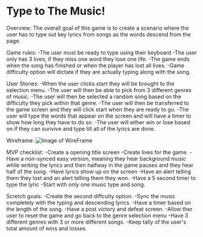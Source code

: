 # Type to The Music!

Overview: The overall goal of this game is to create a scenario where the user has to type out key lyrics from songs as the words descend from the page.

Game rules: -The user must be ready to type using their keyboard
            -The user only has 3 lives, if they miss one word they lose one life.
            -The game ends when the song has finished or when the player has lost all lives.
            -Game difficulty option will dictate if they are actually typing along with the song.
            
User Stories: -When the user clicks start they will be brought to the selection menu.
              -The user will then be able to pick from 3 different genres of music.
              -The user will then be selected a random song based on the difficulty they pick within that genre.
              -The user will then be transferred to the game screen and they will click start when they are ready to go.
              -The user will type the words that appear on the screen and will have a timer to show how long they have to do so.
              -The user will either win or lose based on if they can surivive and type till all of the lyrics are done.
  
  
 Wireframe: ![Image of WireFrame](https://i.imgur.com/L57s0hW.jpg)
  
MVP checklist: -Create a opening title screen
               -Create lives for the game.
               -Have a non-synced easy version, meaning they hear background music while writing the lyrics and then halfway in the game pauses and they hear half of the song. 
               -Have lyrics show up on the screen
               -Have an alert telling them they lost and an alert telling them they won.
               -Have a 5 second timer to type the lyric
               -Start with only one music type and song.
               
Scretch goals: -Create the second diffculty option.
               -Sync the music completely with the typing and descending lyrics.
               -Have a timer based on the length of the song.
               -Have a post victory and defeat screen.
               -Allow ther user to reset the game and go back to the genre selection menu
               -Have 3 different genres with 3 or more different songs.
               -Keep tally of the user's total amount of wins and losses.
               
              
               
               
